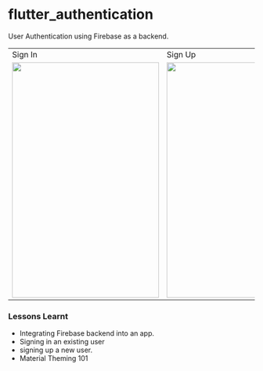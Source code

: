 # flutter_authentication

User Authentication using Firebase as a backend.

<table>
  <tr>
    <td>Sign In</td>
    <td>Sign Up</td>
    <td>Home Screen</td>
  </tr>
  <tr>
    <td><img src="https://tinypic.host/images/2022/07/29/Screenshot_20220730-000538_google-pixel5-justblack-portrait.png") width=300 height=480></td>
    <td><img src="https://tinypic.host/images/2022/07/29/Screenshot_20220730-001748_google-pixel5-justblack-portrait.png")width=300 height=480></td>
    <td><img src="https://tinypic.host/images/2022/07/29/Screenshot_20220730-001700_google-pixel5-justblack-portrait.png") width=300 height=480></td>
    

    
  </tr>
 </table>


### Lessons Learnt

- Integrating Firebase backend into an app.
- Signing in an existing user
- signing up a new user.
- Material Theming 101
